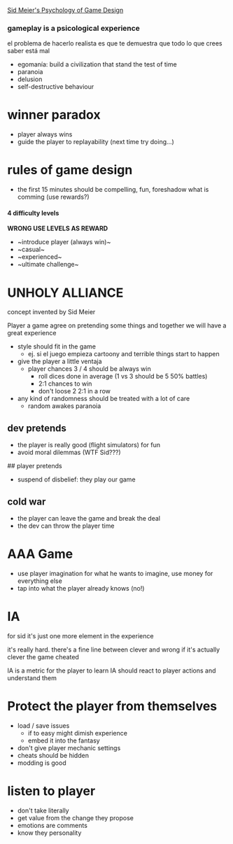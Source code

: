 [Sid Meier's Psychology of Game Design](https://www.youtube.com/watch?v=MtzCLd93SyU)

###  gameplay is a psicological experience

el problema de hacerlo realista es que te demuestra que todo lo que crees saber está mal

- egomanía: build a civilization that stand the test of time
- paranoia
- delusion
- self-destructive behaviour

# winner paradox

- player always wins
- guide the player to replayability (next time try doing...)

# rules of game design

- the first 15 minutes should be compelling, fun, foreshadow what is comming (use rewards?)

#### 4 difficulty levels

**WRONG USE LEVELS AS REWARD**

- ~introduce player (always win)~
- ~casual~
- ~experienced~
- ~ultimate challenge~

# UNHOLY ALLIANCE

concept invented by Sid Meier

Player a game agree on pretending some things and together we will have a great experience

- style should fit in the game
  - ej. si el juego empieza cartoony and terrible things start to happen
- give the player a little ventaja
  - player chances 3 / 4 should be always win
    - roll dices done in average (1 vs 3 should be 5 50% battles)
    - 2:1 chances to win
    - don't loose 2 2:1 in a row
- any kind of randomness should be treated with a lot of care
  - random awakes paranoia

## dev pretends

- the player is really good (flight simulators) for fun
- avoid moral dilemmas (WTF Sid???)

## player pretends

- suspend of disbelief: they play our game

## cold war

- the player can leave the game and break the deal
- the dev can throw the player time

# AAA Game

- use player imagination for what he wants to imagine, use money for everything else
- tap into what the player already knows (no!)

# IA

for sid it's just one more element in the experience

it's really hard. there's a fine line between clever and wrong
if it's actually clever the game cheated

IA is a metric for the player to learn
IA should react to player actions and understand them

# Protect the player from themselves

- load / save issues
  - if to easy might dimish experience
  - embed it into the fantasy
- don't give player mechanic settings
- cheats should be hidden
- modding is good

# listen to player

- don't take literally
- get value from the change they propose
- emotions are comments
- know they personality
